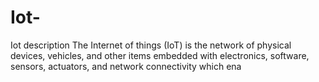 # Iot-
Iot description
The Internet of things (IoT) is the network of physical devices, vehicles, and other items embedded with electronics, software, sensors, actuators, and network connectivity which ena
